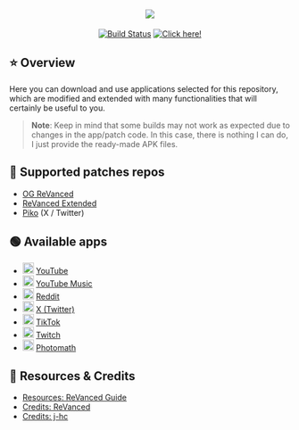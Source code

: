 <h1 align="center">
    <picture>
        <img src="https://readme-typing-svg.demolab.com?font=Google+Sans&size=25&pause=1000&color=F70000&center=true&vCenter=true&random=false&width=435&lines=%F0%9F%8C%90+ReVancedX+APK's+Repo">
    </picture>
</h1>

<p align="center">
    <a href="https://github.com/krvstek/rvx-apks/actions/workflows//build.yml"><img alt="Build Status" src="https://github.com/krvstek/rvx-apks/actions/workflows/build.yml/badge.svg"></a>
    <a href="https://github.com/krvstek/rvx-apks/releases/latest"><img alt="Click here!" src="https://img.shields.io/badge/%20Latest%20Release-FF0000?style=for-the-badge&logo=android"></a>
</p>

## ⭐ Overview
Here you can download and use applications selected for this repository, which are modified and extended with many functionalities that will certainly be useful to you.

> **Note**: Keep in mind that some builds may not work as expected due to changes in the app/patch code. In this case, there is nothing I can do, I just provide the ready-made APK files.

## 🚀 Supported patches repos
- [OG ReVanced](https://github.com/ReVanced/revanced-patches)
- [ReVanced Extended](https://github.com/inotia00/revanced-patches)
- [Piko](https://github.com/crimera/piko) (X / Twitter)

## 🟢 Available apps
- <picture><img src="https://play-lh.googleusercontent.com/lMoItBgdPPVDJsNOVtP26EKHePkwBg-PkuY9NOrc-fumRtTFP4XhpUNk_22syN4Datc=s48-rw" width="20" height="20"></picture> [YouTube](https://play.google.com/store/apps/details?id=com.google.android.youtube)
- <picture><img src="https://play-lh.googleusercontent.com/GnYnNfKBr2nysHBYgYRCQtcv_RRNN0Sosn47F5ArKJu89DMR3_jHRAazoIVsPUoaMg=w240-h480-rw" width="20" height="20"></picture> [YouTube Music](https://play.google.com/store/apps/details?id=com.google.android.apps.youtube.music)
- <picture><img src="https://play-lh.googleusercontent.com/6Bexlvoh-v0z0YnxzXo_U5e5A6UdAETe8pIYyQ2E2KfhVf2BK5J83pFXKZbt125FHHQ=w240-h480-rw" width="20" height="20"></picture> [Reddit](https://play.google.com/store/apps/details?id=com.reddit.frontpage)
- <picture><img src="https://play-lh.googleusercontent.com/XyI6Hyz9AFg7E_joVzX2zh6CpWm9B2DG2JuEz5meCFVm4-wTKTnHgqbmg62iFKe4Gzca=w240-h480-rw" width="20" height="20"></picture> [X (Twitter)](https://play.google.com/store/apps/details?id=com.twitter.android)
- <picture><img src="https://play-lh.googleusercontent.com/LdBITldj-tJxqLm-CsWSbnt4BMo2gk53cgM7mWIL-zn44m1ywLyQgxRsHKqp8r0qceXs=w240-h480-rw" width="20" height="20"></picture> [TikTok](https://play.google.com/store/apps/details?id=com.zhiliaoapp.musically)
- <picture><img src="https://play-lh.googleusercontent.com/QLQzL-MXtxKEDlbhrQCDw-REiDsA9glUH4m16syfar_KVLRXlzOhN7tmAceiPerv4Jg=s48-rw" width="20" height="20"></picture> [Twitch](https://play.google.com/store/apps/details?id=tv.twitch.android.app)
- <picture><img src="https://play-lh.googleusercontent.com/Ma_HEbK1LzEoayR0tE0ZXqLopug69-dPspfCV36zzHOSuC0_i6mu5ulKz1eY7en-UM4=s48-rw" width="20" height="20"></picture> [Photomath](https://play.google.com/store/apps/details?id=com.microblink.photomath)

## 📜 Resources & Credits
- [Resources: ReVanced Guide](https://kazimmt.github.io/RVX-Features)
- [Credits: ReVanced](https://github.com/revanced)
- [Credits: j-hc](https://github.com/j-hc)